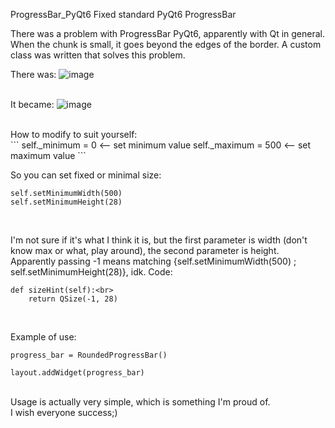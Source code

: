ProgressBar_PyQt6
Fixed standard PyQt6 ProgressBar 


There was a problem with ProgressBar PyQt6, apparently with Qt in general. When the chunk is small, it goes beyond the edges of the border. A custom class was written that solves this problem.<br>

There was:
![image](https://github.com/user-attachments/assets/48e709b2-7a4f-48d3-89f4-cfebe604288a)
<br>
<br>

It became:
![image](https://github.com/user-attachments/assets/a567ecc2-e0a2-42ab-99ad-dfe8d0b62e8e)



<br>
How to modify to suit yourself:
<br>
```
self._minimum = 0 <-- set minimum value
self._maximum = 500 <-- set maximum value
```
<br>
    
So you can set fixed or minimal size: <br>

```
self.setMinimumWidth(500)
self.setMinimumHeight(28)
```
<br>

I'm not sure if it's what I think it is, but the first parameter is width (don't know max or what, play around), the second parameter is height. Apparently passing -1 means matching {self.setMinimumWidth(500) ; self.setMinimumHeight(28)}, idk. Code:<br>
```
def sizeHint(self):<br>
    return QSize(-1, 28)
```
<br>

Example of use:<br>
```
progress_bar = RoundedProgressBar()

layout.addWidget(progress_bar)
```
<br>
Usage is actually very simple, which is something I'm proud of.<br>
I wish everyone success;)

